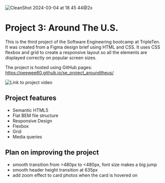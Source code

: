 ![CleanShot 2024-03-04 at 18 45 44@2x](https://github.com/peewee60/se_project_aroundtheus/assets/18096562/79b8ad1b-e638-4bf0-b664-972edd3ab867)

# Project 3: Around The U.S.

This is the third project of the Software Engineering bootcamp at TripleTen. It was created from a Figma design brief using HTML and CSS. It uses CSS flexbox and grid to create a responsive layout so all the elements are displayed correctly on popular screen sizes.

The project is hosted using GitHub pages:
https://peewee60.github.io/se_project_aroundtheus/

![Link to project video](https://drive.google.com/file/d/17JpI6Ht4WnHAZcE5I0O9mq9Ll3ignX15/view?usp=drive_link)

## Project features

- Semantic HTML5
- Flat BEM file structure
- Responsive Design
- Flexbox
- Grid
- Media queries

## Plan on improving the project

- smooth transition from >480px to <480px, font size makes a big jump
- smooth header height transition at 635px
- add zoom effect to card photos when the card is hovered on
